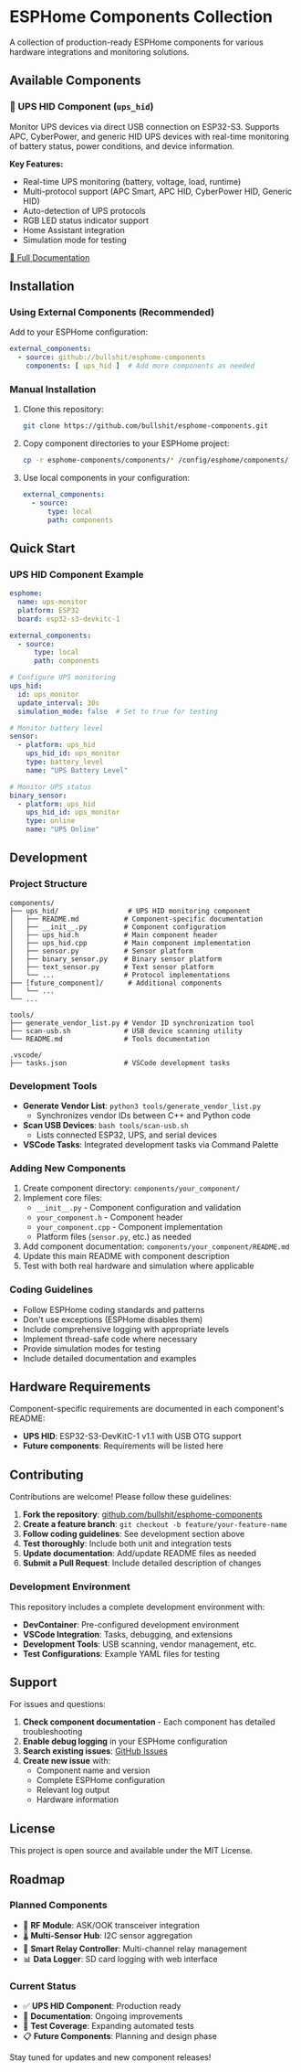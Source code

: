 # ESPHome Components Collection

A collection of production-ready ESPHome components for various hardware integrations and monitoring solutions.

## Available Components

### 🔋 UPS HID Component (`ups_hid`)

Monitor UPS devices via direct USB connection on ESP32-S3. Supports APC, CyberPower, and generic HID UPS devices with real-time monitoring of battery status, power conditions, and device information.

**Key Features:**
- Real-time UPS monitoring (battery, voltage, load, runtime)
- Multi-protocol support (APC Smart, APC HID, CyberPower HID, Generic HID)
- Auto-detection of UPS protocols
- RGB LED status indicator support
- Home Assistant integration
- Simulation mode for testing

[📖 Full Documentation](components/ups_hid/README.md)

## Installation

### Using External Components (Recommended)

Add to your ESPHome configuration:

```yaml
external_components:
  - source: github://bullshit/esphome-components
    components: [ ups_hid ]  # Add more components as needed
```

### Manual Installation

1. Clone this repository:
   ```bash
   git clone https://github.com/bullshit/esphome-components.git
   ```

2. Copy component directories to your ESPHome project:
   ```bash
   cp -r esphome-components/components/* /config/esphome/components/
   ```

3. Use local components in your configuration:
   ```yaml
   external_components:
     - source:
         type: local
         path: components
   ```

## Quick Start

### UPS HID Component Example

```yaml
esphome:
  name: ups-monitor
  platform: ESP32
  board: esp32-s3-devkitc-1

external_components:
  - source:
      type: local
      path: components

# Configure UPS monitoring
ups_hid:
  id: ups_monitor
  update_interval: 30s
  simulation_mode: false  # Set to true for testing

# Monitor battery level
sensor:
  - platform: ups_hid
    ups_hid_id: ups_monitor
    type: battery_level
    name: "UPS Battery Level"

# Monitor UPS status
binary_sensor:
  - platform: ups_hid
    ups_hid_id: ups_monitor
    type: online
    name: "UPS Online"
```

## Development

### Project Structure

```
components/
├── ups_hid/                 # UPS HID monitoring component
│   ├── README.md           # Component-specific documentation
│   ├── __init__.py         # Component configuration
│   ├── ups_hid.h           # Main component header
│   ├── ups_hid.cpp         # Main component implementation
│   ├── sensor.py           # Sensor platform
│   ├── binary_sensor.py    # Binary sensor platform
│   ├── text_sensor.py      # Text sensor platform
│   └── ...                 # Protocol implementations
├── [future_component]/      # Additional components
│   └── ...
└── ...

tools/
├── generate_vendor_list.py # Vendor ID synchronization tool
├── scan-usb.sh             # USB device scanning utility
└── README.md               # Tools documentation

.vscode/
├── tasks.json              # VSCode development tasks
```

### Development Tools

- **Generate Vendor List**: `python3 tools/generate_vendor_list.py`
  - Synchronizes vendor IDs between C++ and Python code
- **Scan USB Devices**: `bash tools/scan-usb.sh`
  - Lists connected ESP32, UPS, and serial devices
- **VSCode Tasks**: Integrated development tasks via Command Palette

### Adding New Components

1. Create component directory: `components/your_component/`
2. Implement core files:
   - `__init__.py` - Component configuration and validation
   - `your_component.h` - Component header
   - `your_component.cpp` - Component implementation
   - Platform files (`sensor.py`, etc.) as needed
3. Add component documentation: `components/your_component/README.md`
4. Update this main README with component description
5. Test with both real hardware and simulation where applicable

### Coding Guidelines

- Follow ESPHome coding standards and patterns
- Don't use exceptions (ESPHome disables them)
- Include comprehensive logging with appropriate levels
- Implement thread-safe code where necessary
- Provide simulation modes for testing
- Include detailed documentation and examples

## Hardware Requirements

Component-specific requirements are documented in each component's README:

- **UPS HID**: ESP32-S3-DevKitC-1 v1.1 with USB OTG support
- **Future components**: Requirements will be listed here

## Contributing

Contributions are welcome! Please follow these guidelines:

1. **Fork the repository**: [github.com/bullshit/esphome-components](https://github.com/bullshit/esphome-components)
2. **Create a feature branch**: `git checkout -b feature/your-feature-name`
3. **Follow coding guidelines**: See development section above
4. **Test thoroughly**: Include both unit and integration tests
5. **Update documentation**: Add/update README files as needed
6. **Submit a Pull Request**: Include detailed description of changes

### Development Environment

This repository includes a complete development environment with:

- **DevContainer**: Pre-configured development environment
- **VSCode Integration**: Tasks, debugging, and extensions
- **Development Tools**: USB scanning, vendor management, etc.
- **Test Configurations**: Example YAML files for testing

## Support

For issues and questions:

1. **Check component documentation** - Each component has detailed troubleshooting
2. **Enable debug logging** in your ESPHome configuration
3. **Search existing issues**: [GitHub Issues](https://github.com/bullshit/esphome-components/issues)
4. **Create new issue** with:
   - Component name and version
   - Complete ESPHome configuration
   - Relevant log output
   - Hardware information

## License

This project is open source and available under the MIT License.

## Roadmap

### Planned Components

- 📡 **RF Module**: ASK/OOK transceiver integration
- 🌡️ **Multi-Sensor Hub**: I2C sensor aggregation
- 🔌 **Smart Relay Controller**: Multi-channel relay management
- 📊 **Data Logger**: SD card logging with web interface

### Current Status

- ✅ **UPS HID Component**: Production ready
- 🔄 **Documentation**: Ongoing improvements
- 🔄 **Test Coverage**: Expanding automated tests
- 📋 **Future Components**: Planning and design phase

Stay tuned for updates and new component releases!
